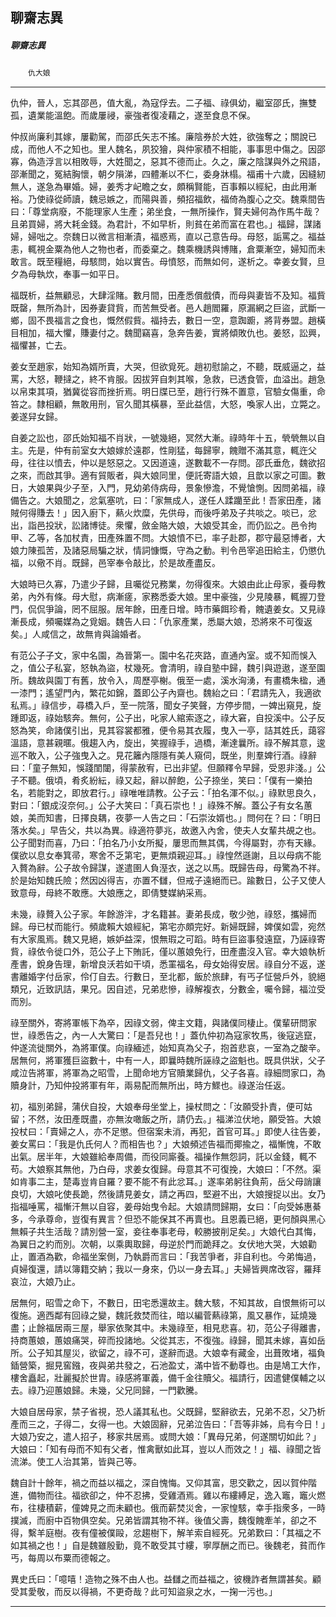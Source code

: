 

## 聊齋志異

##### 聊齋志異
　　`仇大娘`

* * *

仇仲，晉人，忘其邵邑，值大亂，為寇俘去。二子福、祿俱幼，繼室邵氏，撫雙孤，遺業能溫飽。而歲屢祲，豪強者復凌藉之，遂至食息不保。

仲叔尚廉利其嫁，屢勸駕，而邵氏矢志不搖。廉陰券於大姓，欲強奪之；關說已成，而他人不之知也。里人魏名，夙狡獪，與仲家積不相能，事事思中傷之。因邵寡，偽造浮言以相敗辱，大姓聞之，惡其不德而止。久之，廉之陰謀與外之飛語，邵漸聞之，冤結胸懷，朝夕隕涕，四體漸以不仁，委身牀榻。福甫十六歲，因縫紉無人，遂急為畢婚。婦，姜秀才屺瞻之女，頗稱賢能，百事賴以經紀，由此用漸裕。乃使祿從師讀，魏忌嫉之，而陽與善，頻招福飲，福倚為腹心之交。魏乘間告曰：「尊堂病廢，不能理家人生產；弟坐食，一無所操作，賢夫婦何為作馬牛哉？且弟買婦，將大耗金錢。為君計，不如早析，則貧在弟而富在君也。」福歸，謀諸婦，婦咄之。奈魏日以微言相漸漬，福惑焉，直以己意告母。母怒，詬罵之。福益恚，輒視金粟為他人之物也者，而委棄之。魏乘機誘與博賭，倉粟漸空，婦知而未敢言。既至糧絕，母駭問，始以實告。母憤怒，而無如何，遂析之。幸姜女賢，旦夕為母執炊，奉事一如平日。

福既析，益無顧忌，大肆淫賭。數月間，田產悉償戲債，而母與妻皆不及知。福貲既罄，無所為計，因券妻貸貲，而苦無受者。邑人趙閻羅，原漏網之巨盜，武斷一鄉，固不畏福言之食也，慨然假貲。福持去，數日一空，意踟躕，將背券盟。趙橫目相加，福大懼，賺妻付之。魏聞竊喜，急奔告姜，實將傾敗仇也。姜怒，訟興，福懼甚，亡去。

姜女至趙家，始知為婿所賣，大哭，但欲覓死。趙初慰諭之，不聽，既威逼之，益罵，大怒，鞭撻之，終不肯服。因拔笄自刺其喉，急救，已透食管，血溢出。趙急以帛束其項，猶冀從容而挫折焉。明日牒已至，趙行行殊不置意，官驗女傷重，命笞之。隸相顧，無敢用刑，官久聞其橫暴，至此益信，大怒，喚家人出，立斃之。姜遂舁女歸。

自姜之訟也，邵氏始知福不肖狀，一號幾絕，冥然大漸。祿時年十五，煢煢無以自主。先是，仲有前室女大娘嫁於遠郡，性剛猛，每歸寧，餽贈不滿其意，輒迕父母，往往以憤去，仲以是怒惡之。又因道遠，遂數載不一存問。邵氏垂危，魏欲招之來，而啟其爭。適有貿販者，與大娘同里，便託寄語大娘，且歆以家之可圖。數日，大娘果與少子至，入門，見幼弟侍病母，景象慘澹，不覺愴惻。因問弟福，祿備告之。大娘聞之，忿氣塞吭，曰：「家無成人，遂任人蹂躪至此！吾家田產，諸賊何得賺去！」因入廚下，爇火炊糜，先供母，而後呼弟及子共啖之。啖已，忿出，詣邑投狀，訟諸博徒。衆懼，斂金賂大娘，大娘受其金，而仍訟之。邑令拘甲、乙等，各加杖責，田產殊置不問。大娘憤不已，率子赴郡，郡守最惡博者，大娘力陳孤苦，及諸惡局騙之狀，情詞慷慨，守為之動。判令邑宰追田給主，仍懲仇福，以儆不肖。既歸，邑宰奉令敲比，於是故產盡反。

大娘時已久寡，乃遣少子歸，且囑從兄務業，勿得復來。大娘由此止母家，養母教弟，內外有條。母大慰，病漸瘥，家務悉委大娘。里中豪強，少見陵暴，輒握刀登門，侃侃爭論，罔不屈服。居年餘，田產日增。時市藥餌珍肴，餽遺姜女。又見祿漸長成，頻囑媒為之覓姻。魏告人曰：「仇家產業，悉屬大娘，恐將來不可復返矣。」人咸信之，故無肯與論婚者。

有范公子子文，家中名園，為晉第一。園中名花夾路，直通內室。或不知而悞入之，值公子私宴，怒執為盜，杖幾死。會清明，祿自塾中歸，魏引與遊遨，遂至園所。魏故與園丁有舊，放令入，周歷亭榭。俄至一處，溪水洶湧，有畫橋朱楹，通一漆門；遙望門內，繁花如錦，蓋即公子內齋也。魏紿之曰：「君請先入，我適欲私焉。」祿信步，尋橋入戶，至一院落，聞女子笑聲，方停步間，一婢出窺見，旋踵即返，祿始駭奔。無何，公子出，叱家人綰索逐之，祿大窘，自投溪中。公子反怒為笑，命諸僕引出，見其容裳都雅，便令易其衣履，曳入一亭，詰其姓氏，藹容溫語，意甚親暱。俄趨入內，旋出，笑握祿手，過橋，漸達曩所。祿不解其意，逡巡不敢入，公子強曳入之。見花籬內隱隱有美人窺伺，既坐，則羣婢行酒。祿辭曰：「童子無知，悞踐閨闥，得蒙赦宥，已出非望。但願釋令早歸，受恩非淺。」公子不聽。俄頃，肴炙紛紜，祿又起，辭以醉飽，公子捺坐，笑曰：「僕有一樂拍名，若能對之，即放君行。」祿唯唯請教。公子云：「拍名渾不似。」祿默思良久，對曰：「銀成沒奈何。」公子大笑曰：「真石崇也！」祿殊不解。蓋公子有女名蕙娘，美而知書，日擇良耦，夜夢一人告之曰：「石崇汝婿也。」問何在？曰：「明日落水矣。」早告父，共以為異。祿適符夢兆，故邀入內舍，使夫人女輩共覘之也。公子聞對而喜，乃曰：「拍名乃小女所擬，屢思而無其偶，今得屬對，亦有天緣。僕欲以息女奉箕帚，寒舍不乏第宅，更無煩親迎耳。」祿惶然遜謝，且以母病不能入贅為辭。公子故令歸謀，遂遣圉人負溼衣，送之以馬。既歸告母，母驚為不祥。於是始知魏氏險；然因凶得吉，亦置不讎，但戒子遠絕而已。踰數日，公子又使人致意母，母終不敢應。大娘應之，即倩雙媒納采焉。

未幾，祿贅入公子家。年餘游泮，才名籍甚。妻弟長成，敬少弛，祿怒，攜婦而歸。母已杖而能行。頻歲賴大娘經紀，第宅亦頗完好。新婦既歸，婢僕如雲，宛然有大家風焉。魏又見絕，嫉妒益深，恨無瑕之可蹈。時有巨盜事發遠竄，乃誣祿寄貲，祿依令徙口外，范公子上下賄託，僅以蕙娘免行，田產盡沒入官。幸大娘執析產書，銳身告理，新增良沃若如干頃，悉罣福名，母女始得安居。祿自分不返，遂書離婚字付岳家，伶仃自去。行數日，至北都，飯於旅肆，有丐子怔營戶外，貌絕類兄，近致訊詰，果兄。因自述，兄弟悲慘，祿解複衣，分數金，囑令歸，福泣受而別。

祿至關外，寄將軍帳下為卒，因祿文弱，俾主文籍，與諸僕同棲止。僕輩研問家世，祿悉告之，內一人大驚曰：「是吾兒也！」蓋仇仲初為寇家牧馬，後寇逃竄，仲遂流徙關外，為將軍僕。向祿緬述，始知真為父子，抱首悲哀，一室為之酸辛。居無何，將軍獲巨盜數十，中有一人，即曩時魏所誣祿之盜魁也。既具供狀，父子咸泣告將軍，將軍為之昭雪，上聞命地方官贖業歸仇，父子各喜。祿細問家口，為贖身計，乃知仲投將軍有年，兩易配而無所出，時方鰥也。祿遂治任返。

初，福別弟歸，蒲伏自投，大娘奉母坐堂上，操杖問之：「汝願受扑責，便可姑留；不然，汝田產既盡，亦無汝噉飯之所，請仍去。」福涕泣伏地，願受笞。大娘投杖曰：「賣婦之人，亦不足懲。但宿案未消，再犯，首官可耳。」即使人往告姜，姜女罵曰：「我是仇氏何人？而相告也？」大娘頻述告福而揶揄之，福慚愧，不敢出氣。居半年，大娘雖給奉周備，而役同廝養。福操作無怨詞，託以金錢，輒不苟。大娘察其無他，乃白母，求姜女復歸。母意其不可復挽，大娘曰：「不然。渠如肯事二主，楚毒豈肯自羅？要不能不有此忿耳。」遂率弟躬往負荊，岳父母誚讓良切，大娘叱使長跪，然後請見姜女，請之再四，堅避不出，大娘搜捉以出。女乃指福唾罵，福慚汗無以自容，姜母始曳令起。大娘請問歸期，女曰：「向受姊惠綦多，今承尊命，豈復有異言？但恐不能保其不再賣也。且恩義已絕，更何顏與黑心無賴子共生活哉？請別營一室，妾往奉事老母，較勝披削足矣。」大娘代白其悔，為翼日之約而別。次朝，以乘輿取歸，母逆於門而跪拜之。女伏地大哭，大娘勸止，置酒為歡，命福坐案側，乃執爵而言曰：「我苦爭者，非自利也。今弟悔過，貞婦復還，請以簿籍交納；我以一身來，仍以一身去耳。」夫婦皆興席改容，羅拜哀泣，大娘乃止。

居無何，昭雪之命下，不數日，田宅悉還故主。魏大駭，不知其故，自恨無術可以復施。適西鄰有回祿之變，魏託救焚而往，暗以編菅爇祿第，風又暴作，延燒幾盡；止餘福居兩三屋，舉家依聚其中。未幾祿至，相見悲喜。初，范公子得離書，持商蕙娘，蕙娘痛哭，碎而投諸地。父從其志，不復強。祿歸，聞其未嫁，喜如岳所。公子知其屋災，欲留之，祿不可，遂辭而退。大娘幸有藏金，出葺敗堵，福負鍤營築，掘見窖鏹，夜與弟共發之，石池盈丈，滿中皆不動尊也。由是鳩工大作，樓舍矗起，壯麗擬於世胄。祿感將軍義，備千金往贖父。福請行，因遣健僕輔之以去。祿乃迎蕙娘歸。未幾，父兄同歸，一門歡騰。

大娘自居母家，禁子省視，恐人議其私也。父既歸，堅辭欲去，兄弟不忍，父乃析產而三之，子得二，女得一也。大娘固辭，兄弟泣告曰：「吾等非姊，烏有今日！」大娘乃安之，遣人招子，移家共居焉。或問大娘：「異母兄弟，何遂關切如此？」大娘曰：「知有母而不知有父者，惟禽獸如此耳，豈以人而效之！」福、祿聞之皆流涕。使工人治其第，皆與己等。

魏自計十餘年，禍之而益以福之，深自愧悔。又仰其富，思交歡之，因以賀仲階進，備物而往。福欲卻之，仲不忍拂，受雞酒焉。雞以布縷縛足，逸入竈，竈火燃布，往棲積薪，僮婢見之而未顧也。俄而薪焚災舍，一家惶駭，幸手指衆多，一時撲滅，而廚中百物俱空矣。兄弟皆謂其物不祥。後值父壽，魏復餽牽羊，卻之不得，繫羊庭樹。夜有僮被僕毆，忿趨樹下，解羊索自經死。兄弟歎曰：「其福之不如其禍之也！」自是魏雖殷勤，竟不敢受其寸縷，寧厚酬之而已。後魏老，貧而作丐，每周以布粟而德報之。

異史氏曰：「噫嘻！造物之殊不由人也。益讎之而益福之，彼機詐者無謂甚矣。顧受其愛敬，而反以得禍，不更奇哉？此可知盜泉之水，一掬一污也。」

* * *

